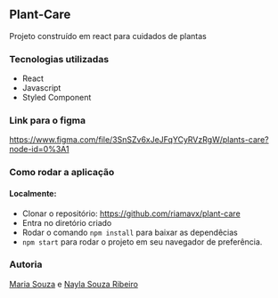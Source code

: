 ## Plant-Care

Projeto construído em react para cuidados de plantas 

### Tecnologias utilizadas 
- React
- Javascript
- Styled Component

### Link para o figma
https://www.figma.com/file/3SnSZv6xJeJFqYCyRVzRgW/plants-care?node-id=0%3A1

### Como rodar a aplicação
#### Localmente:
- Clonar o repositório: https://github.com/riamavx/plant-care
- Entra no diretório criado
- Rodar o comando `npm install` para baixar as dependêcias
- `npm start` para rodar o projeto em seu navegador de preferência.

### Autoria
[Maria Souza](https://www.linkedin.com/in/maria-souza-oliveira/) e [Nayla Souza Ribeiro](https://www.linkedin.com/in/naylasouzaribeiro/)
